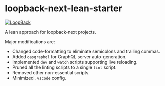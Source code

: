 # loopback-next-lean-starter

[![LoopBack](https://github.com/strongloop/loopback-next/raw/master/docs/site/imgs/branding/Powered-by-LoopBack-Badge-(blue)-@2x.png)](http://loopback.io/)


A lean approach for loopback-next projects.

Major modifications are:

- Changed code-formatting to eliminate semicolons and trailing commas. 
- Added `oasgraphql` for GraphQL server auto-generation.
- Implemented `dev` and `watch` scripts supporting live reloading.
- Pruned all the linting scripts to a single `lint` script.
- Removed other non-essential scripts.
- Minimized `.vscode` config.
